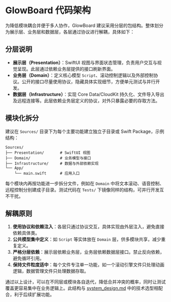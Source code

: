 # GlowBoard 代码架构

为降低模块耦合并便于多人协作，GlowBoard 建议采用分层的包结构。整体划分为展示层、业务层和数据层，各层通过协议进行解耦，具体如下：

## 分层说明

- **展示层（Presentation）**：SwiftUI 视图与界面状态管理，负责用户交互与视觉呈现。此层通过依赖业务层提供的接口刷新界面。
- **业务层（Domain）**：定义核心模型 `Script`、滚动控制逻辑以及外部控制协议。公开的接口尽量使用协议，隐藏具体实现细节，方便单元测试与并行开发。
- **数据层（Infrastructure）**：实现 Core Data/CloudKit 持久化、文件导入导出及远程连接等。此层依赖业务层定义的协议，对外只暴露必要的存取方法。

## 模块化拆分

建议在 `Sources/` 目录下为每个主要功能建立独立子目录或 Swift Package，示例结构：

```
Sources/
├── Presentation/       # SwiftUI 视图
├── Domain/             # 业务模型与接口
├── Infrastructure/     # 数据与外部依赖实现
└── App/
    └── main.swift      # 应用入口
```

每个模块内再按功能进一步拆分文件，例如在 `Domain` 中将文本滚动、语音控制、远程控制分别建成子目录。测试代码在 `Tests/` 下镜像同样的结构，可并行开发互不干扰。

## 解耦原则

1. **使用协议和依赖注入**：各层只通过协议交互，具体实现由外层注入，避免直接依赖具体类。
2. **公共模型集中定义**：如 `Script` 等实体放在 `Domain` 层，供多模块共享，减少重复定义。
3. **严格分层依赖**：展示层依赖业务层，业务层依赖数据层接口。禁止反向依赖，避免循环引用。
4. **保持文件粒度适中**：每个文件专注单一功能，如一个滚动引擎文件只处理动画逻辑，数据管理文件只处理数据存取。

通过以上设计，可以在不同层或模块各自迭代，降低合并冲突的概率，同时让测试覆盖更容易集中在业务逻辑上。此结构与 [system_design.md](system_design.md) 中的技术选型相配合，利于后续扩展功能。 
